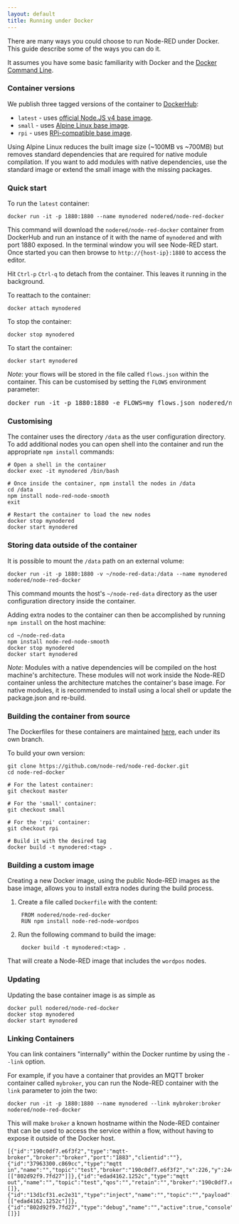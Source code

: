 ```yaml
---
layout: default
title: Running under Docker
---
```



There are many ways you could choose to run Node-RED under Docker. This guide
describe some of the ways you can do it.

It assumes you have some basic familiarity with Docker and the
[Docker Command Line](https://docs.docker.com/reference/commandline/cli/).


### Container versions

We publish three tagged versions of the container to [DockerHub](https://hub.docker.com/r/nodered/node-red-docker/):

- `latest` - uses [official Node.JS v4 base image](https://hub.docker.com/_/node/).
- `small` - uses [Alpine Linux base image](https://hub.docker.com/r/mhart/alpine-node/).
- `rpi` - uses [RPi-compatible base image](https://hub.docker.com/r/hypriot/rpi-node/).

Using Alpine Linux reduces the built image size (~100MB vs ~700MB) but removes
standard dependencies that are required for native module compilation. If you
want to add modules with native dependencies, use the standard image or extend
the small image with the missing packages.


### Quick start

To run the `latest` container:

    docker run -it -p 1880:1880 --name mynodered nodered/node-red-docker

This command will download the `nodered/node-red-docker` container from DockerHub
and run an instance of it with the name of `mynodered` and with port 1880 exposed.
In the terminal window you will see Node-RED start. Once started you can then
browse to `http://{host-ip}:1880` to access the editor.

Hit `Ctrl-p` `Ctrl-q` to detach from the container. This leaves it running in the
background.

To reattach to the container:

    docker attach mynodered

To stop the container:

    docker stop mynodered

To start the container:

    docker start mynodered


<div class="doc-callout">
<p><em>Note</em>: your flows will be stored in the file called <code>flows.json</code>
within the container. This can be customised by setting the <code>FLOWS</code>
environment parameter:
</p>
<pre>docker run -it -p 1880:1880 -e FLOWS=my_flows.json nodered/node-red-docker</pre>
</div>

### Customising

The container uses the directory `/data` as the user configuration directory. To
add additional nodes you can open shell into the container and run the appropriate
`npm install` commands:

    # Open a shell in the container
    docker exec -it mynodered /bin/bash

    # Once inside the container, npm install the nodes in /data
    cd /data
    npm install node-red-node-smooth
    exit

    # Restart the container to load the new nodes
    docker stop mynodered
    docker start mynodered

### Storing data outside of the container

It is possible to mount the `/data` path on an external volume:

    docker run -it -p 1880:1880 -v ~/node-red-data:/data --name mynodered nodered/node-red-docker

This command mounts the host's `~/node-red-data` directory as the user configuration directory inside the container.

Adding extra nodes to the container can then be accomplished by running `npm install`
on the host machine:

    cd ~/node-red-data
    npm install node-red-node-smooth
    docker stop mynodered
    docker start mynodered

<div class="doc-callout">
<p><em>Note</em>: Modules with a native dependencies will be compiled on the host
machine's architecture. These modules will not work inside the Node-RED
container unless the architecture matches the container's base image. For native
modules, it is recommended to install using a local shell or update the
package.json and re-build.</p></div>


### Building the container from source

The Dockerfiles for these containers are maintained [here](https://github.com/node-red/node-red-docker), each under its own branch.

To build your own version:

    git clone https://github.com/node-red/node-red-docker.git
    cd node-red-docker

    # For the latest container:
    git checkout master

    # For the 'small' container:
    git checkout small

    # For the 'rpi' container:
    git checkout rpi

    # Build it with the desired tag
    docker build -t mynodered:<tag> .


### Building a custom image

Creating a new Docker image, using the public Node-RED images as the base image,
allows you to install extra nodes during the build process.

1. Create a file called `Dockerfile` with the content:

        FROM nodered/node-red-docker
        RUN npm install node-red-node-wordpos

2. Run the following command to build the image:

        docker build -t mynodered:<tag> .

That will create a Node-RED image that includes the `wordpos` nodes.

### Updating

Updating the base container image is as simple as

    docker pull nodered/node-red-docker
    docker stop mynodered
    docker start mynodered

### Linking Containers

You can link containers "internally" within the Docker runtime by using the
`--link` option.

For example, if you have a container that provides an MQTT broker container called `mybroker`, you can run the Node-RED container with the `link` parameter to join the
two:

    docker run -it -p 1880:1880 --name mynodered --link mybroker:broker nodered/node-red-docker

This will make `broker` a known hostname within the Node-RED container that can be
used to access the service within a flow, without having to expose it outside
of the Docker host.

    [{"id":"190c0df7.e6f3f2","type":"mqtt-broker","broker":"broker","port":"1883","clientid":""},{"id":"37963300.c869cc","type":"mqtt in","name":"","topic":"test","broker":"190c0df7.e6f3f2","x":226,"y":244,"z":"f34f9922.0cb068","wires":[["802d92f9.7fd27"]]},{"id":"edad4162.1252c","type":"mqtt out","name":"","topic":"test","qos":"","retain":"","broker":"190c0df7.e6f3f2","x":453,"y":135,"z":"f34f9922.0cb068","wires":[]},{"id":"13d1cf31.ec2e31","type":"inject","name":"","topic":"","payload":"","payloadType":"date","repeat":"","crontab":"","once":false,"x":226,"y":157,"z":"f34f9922.0cb068","wires":[["edad4162.1252c"]]},{"id":"802d92f9.7fd27","type":"debug","name":"","active":true,"console":"false","complete":"false","x":441,"y":261,"z":"f34f9922.0cb068","wires":[]}]
